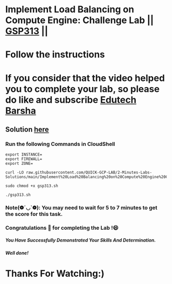 # Implement Load Balancing on Compute Engine: Challenge Lab || [GSP313](https://www.cloudskillsboost.google/focuses/10258?parent=catalog) ||
# Follow the instructions

# If you consider that the video helped you to complete your lab, so please do like and subscribe [Edutech Barsha](https://www.youtube.com/@edutechbarsha)
## Solution [here](https://youtu.be/B_yaZVAnMSA)

### Run the following Commands in CloudShell
```
export INSTANCE=
export FIREWALL=
export ZONE=
```
```
curl -LO raw.githubusercontent.com/QUICK-GCP-LAB/2-Minutes-Labs-Solutions/main/Implement%20Load%20Balancing%20on%20Compute%20Engine%20Challenge%20Lab/gsp313.sh

sudo chmod +x gsp313.sh

./gsp313.sh
```
### Note(❁´◡`❁): You may need to wait for 5 to 7 minutes to get the score for this task.

### Congratulations 🎉 for completing the Lab !😄

##### *You Have Successfully Demonstrated Your Skills And Determination.*

#### *Well done!*

# Thanks For Watching:)
